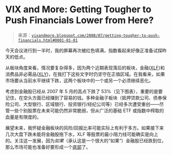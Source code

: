<!--yml

分类：未分类

日期：2024-05-18 18:33:04

-->

# VIX and More: Getting Tougher to Push Financials Lower from Here?

> 来源：[`vixandmore.blogspot.com/2008/07/getting-tougher-to-push-financials.html#0001-01-01`](http://vixandmore.blogspot.com/2008/07/getting-tougher-to-push-financials.html#0001-01-01)

今天会议进行到一半时，我的屏幕再次被红色填满，指数看起来好像正准备试探昨天的低点。

从板块角度来看，情况要复杂得多，因为两个近期表现落后的板块，金融([XLF](http://vixandmore.blogspot.com/search/label/XLF))和消费品非必需品([XLY](http://vixandmore.blogspot.com/search/label/XLY))，在我打下这些文字时仍坚守在正值区域。在我看来，如果市场要从当前水平继续下跌，这两个板块中的一个或另一个必须继续恶化。

考虑到金融股已经从 2007 年 5 月的高点下跌了 53%（见下图表），重要的是要记住，在空头方面已经赚到了容易的钱。多种金融子板块（抵押贷款公司、债券保险公司、大型银行、区域银行、投资银行/经纪公司等）已经多次遭受重创——尽管一些个别股票在未来可能仍然非常脆弱，但从广泛的基础 ETF 或指数中榨取的血量是有限度的。

展望未来，我怀疑金融板块的风险/回报比率可能实际上有利于多方。如果接下来几次大盘下跌未能将金融股拖下水，XLF 等股票的最小阻力线可能确实是向上的。关注这一发展，因为*如果*（承认这是一个很大的“如果”）金融股已经跌到位，那么市场可能也准备好要形成一个[底部](http://vixandmore.blogspot.com/search/label/market%20bottoms)了。
